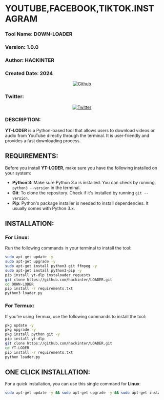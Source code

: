# YOUTUBE,FACEBOOK,TIKTOK.INSTAGRAM
### Tool Name: DOWN-LOADER
### Version: 1.0.0
### Author: HACKINTER
### Created Date: 2024

<p align="center">
<a href="https://github.com/hackinter"><img title="Github" src="https://img.shields.io/badge/hackinter-grey?style=for-the-badge&logo=github"></a>
</p>

### Twitter:
<p align="center"> 
<a href="https://x.com/_anonix_z"><img title="Twitter" src="https://img.shields.io/badge/Twitter-HACKINTER-lightgrey?style=for-the-badge&logo=twitter"></a>
</p>

### DESCRIPTION:
**YT-LODER** is a Python-based tool that allows users to download videos or audio from YouTube directly through the terminal. It is user-friendly and provides a fast downloading process.

## REQUIREMENTS:
Before you install **YT-LODER**, make sure you have the following installed on your system:

- **Python 3**: Make sure Python 3.x is installed. You can check by running `python3 --version` in the terminal.
- **Git**: To clone the repository. Check if it's installed by running `git --version`.
- **Pip**: Python's package installer is needed to install dependencies. It usually comes with Python 3.x.

## INSTALLATION:

### For Linux:
Run the following commands in your terminal to install the tool:

```bash
sudo apt-get update -y
sudo apt-get upgrade -y
sudo apt-get install python3 git ffmpeg -y
sudo apt-get install python3-pip -y
pip install yt-dlp instaloader requests
git clone https://github.com/hackinter/LOADER.git
cd DOWN-LODER
pip install -r requirements.txt  
python3 loader.py
```

### For Termux:
If you're using Termux, use the following commands to install the tool:

```bash
pkg update -y
pkg upgrade -y
pkg install python git -y
pip install yt-dlp
git clone https://github.com/hackinter/LOADER.git
cd YT-LODER
pip install -r requirements.txt  
python loader.py
```

## ONE CLICK INSTALLATION:
For a quick installation, you can use this single command for **Linux**:

```bash
sudo apt-get update -y && sudo apt-get upgrade -y && sudo apt-get install python3 git -y && pip install yt-dlp && git clone https://github.com/hackinter/LOADER.git && cd YT-LODER && pip install -r requirements.txt && python3 loader.py

```
